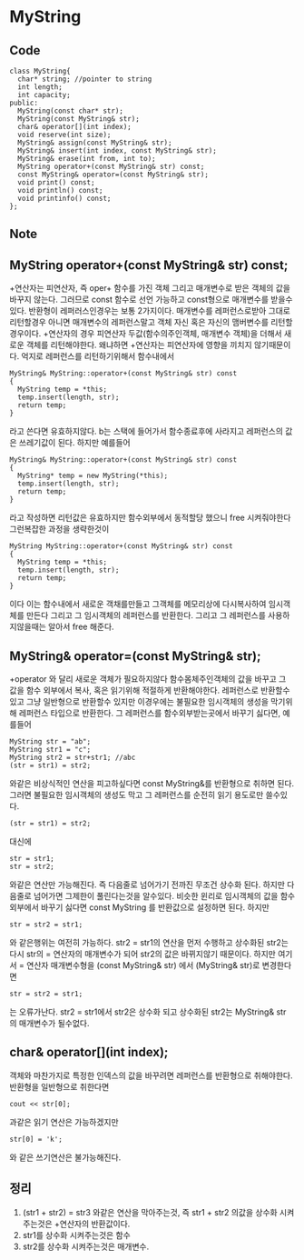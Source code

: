 # MyString
## Code
>
``` 
class MyString{
  char* string; //pointer to string
  int length;
  int capacity;
public:
  MyString(const char* str);
  MyString(const MyString& str);
  char& operator[](int index);
  void reserve(int size);
  MyString& assign(const MyString& str);
  MyString& insert(int index, const MyString& str);
  MyString& erase(int from, int to);
  MyString operator+(const MyString& str) const;
  const MyString& operator=(const MyString& str);  
  void print() const;
  void println() const;
  void printinfo() const;
};
```

## Note

## MyString operator+(const MyString& str) const;
>
+연산자는 피연산자, 즉 oper+ 함수를 가진 객체 그리고 매개변수로 받은 객체의 값을 바꾸지 않는다. 그러므로 const 함수로 선언 가능하고 const형으로 매개변수를 받을수있다. 반환형이 레퍼러스인경우는 보통 2가지이다. 매개변수를 레퍼런스로받아 그대로 리턴할경우 아니면 매개변수의 레퍼런스말고 객체 자신 혹은 자신의 맴버변수를 리턴할경우이다. +연산자의 경우 피연산자 두값(함수의주인객체, 매개변수 객체)을 더해서 새로운 객체를 리턴해야한다. 왜냐하면 +연산자는 피연산자에 영향을 끼치지 않기때문이다. 억지로 레퍼런스를 리턴하기위해서 함수내에서 
```
MyString& MyString::operator+(const MyString& str) const
{
  MyString temp = *this;
  temp.insert(length, str);
  return temp;
}
```
라고 쓴다면 유효하지않다. b는 스택에 들어가서 함수종료후에 사라지고 레퍼런스의 값은 쓰레기값이 된다. 하지만 예를들어
```
MyString& MyString::operator+(const MyString& str) const
{
  MyString* temp = new MyString(*this);
  temp.insert(length, str);
  return temp;
}
```
라고 작성하면 리턴값은 유효하지만 함수외부에서 동적할당 했으니 free 시켜줘야한다 그런복잡한 과정을 생략한것이
```
MyString MyString::operator+(const MyString& str) const
{
  MyString temp = *this;
  temp.insert(length, str);
  return temp;
}
```
이다 이는 함수내에서 새로운 객채를만들고 그객체를 메모리상에 다시복사하여 임시객체를 만든다 그리고 그 임시객체의 레퍼런스를 반환한다. 그리고 그 레퍼런스를 사용하지않을때는 알아서 free 해준다.

## MyString& operator=(const MyString& str);
>
+operator 와 달리 새로운 객체가 필요하지않다 함수몸체주인객체의 값을 바꾸고 그 값을 함수 외부에서 복사, 혹은 읽기위해 적절하게 반환해야한다. 레퍼런스로 반환할수있고 그냥 일반형으로 반환할수 있지만 이경우에는 불필요한 임시객체의 생성을 막기위해 레퍼런스 타입으로 반환한다. 그 레퍼런스를 함수외부받는곳에서 바꾸기 싫다면, 예를들어 
```
MyString str = "ab";
MyString str1 = "c";
MyString str2 = str+str1; //abc
(str = str1) = str2;
```
와같은 비상식적인 연산을 피고하싶다면 const MyString&를 반환형으로 취하면 된다. 그러면 불필요한 임시객체의 생성도 막고 그 레퍼런스를 순전히 읽기 용도로만 쓸수있다.
```
(str = str1) = str2;
```
대신에
```
str = str1;
str = str2;
```
와같은 연산만 가능해진다. 즉 다음줄로 넘어가기 전까진 무조건 상수화 된다. 하지만 다음줄로 넘어가면 그제한이 풀린다는것을 알수있다. 비슷한 윈리로 임시객체의 값을 함수외부에서 바꾸기 싫다면 const MyString 를 반환값으로 설정하면 된다. 하지만
```
str = str2 = str1;
```
와 같은행위는 여전히 가능하다. str2 = str1의 연산을 먼저 수행하고 상수화된 str2는 다시 str의 = 연산자의 매개변수가 되어 str2의 값은 바뀌지않기 때문이다. 하지만 여기서 = 연산자 매개변수형을 (const MyString& str) 에서 (MyString& str)로 변경한다면 
```
str = str2 = str1;
```
는 오류가난다. str2 = str1에서 str2은 상수화 되고 상수화된 str2는 MyString& str 의 매개변수가 될수없다.
## char& operator[](int index);
>
객체와 마찬가지로 특정한 인덱스의 값을 바꾸려면 레퍼런스를 반환형으로 취해야한다. 반환형을 일반형으로 취한다면
```
cout << str[0];
```
과같은 읽기 연산은 가능하겠지만
```
str[0] = 'k';
```
와 같은 쓰기연산은 불가능해진다.
## 정리
1. (str1 + str2) = str3 와같은 연산을 막아주는것, 즉 str1 + str2 의값을 상수화 시켜주는것은  +연산자의 반환값이다.
2. str1를 상수화 시켜주는것은 함수
3. str2를 상수화 시켜주는것은 매개변수.


